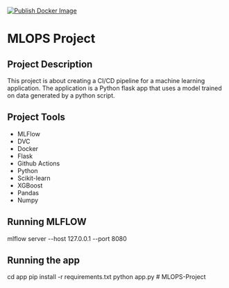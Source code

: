 [![Publish Docker Image](https://github.com/opsifygit/project/actions/workflows/dockerhubPush.yml/badge.svg)](https://github.com/opsifygit/project/actions/workflows/dockerhubPush.yml)
# MLOPS Project

## Project Description

This project is about creating a CI/CD pipeline for a machine learning application. The application is a Python flask app that uses a model trained on data generated by a python script.

## Project Tools

- MLFlow
- DVC
- Docker
- Flask
- Github Actions
- Python
- Scikit-learn
- XGBoost
- Pandas
- Numpy

## Running MLFLOW

mlflow server --host 127.0.0.1 --port 8080

## Running the app

cd app
pip install -r requirements.txt
python app.py
#   M L O P S - P r o j e c t  
 